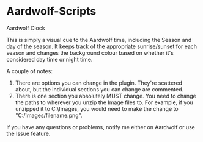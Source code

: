 # Aardwolf-Scripts
Aardwolf Clock

This is simply a visual cue to the Aardwolf time, including the Season and day of the season. It keeps track of the appropriate sunrise/sunset for each season and changes the background colour based on whether it's considered day time or night time.

A couple of notes:

1. There are options you can change in the plugin. They're scattered about, but the individual sections you can change are commented.
2. There is one section you absolutely MUST change. You need to change the paths to wherever you unzip the Image files to. For example, if you unzipped it to C:\Images, you would need to make the change to "C:/Images/filename.png".

If you have any questions or problems, notify me either on Aardwolf or use the Issue feature.
